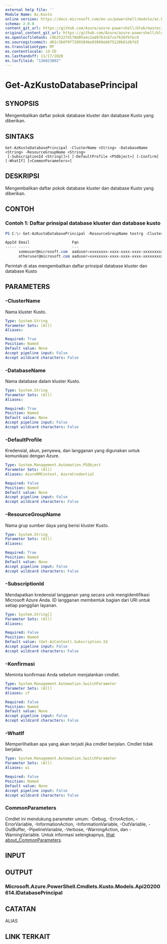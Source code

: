 ```yaml
---
external help file: ''
Module Name: Az.Kusto
online version: https://docs.microsoft.com/en-us/powershell/module/az.kusto/get-azkustodatabaseprincipal
schema: 2.0.0
content_git_url: https://github.com/Azure/azure-powershell/blob/master/src/Kusto/help/Get-AzKustoDatabasePrincipal.md
original_content_git_url: https://github.com/Azure/azure-powershell/blob/master/src/Kusto/help/Get-AzKustoDatabasePrincipal.md
ms.openlocfilehash: c9b25327d170d05a4c2ad97b3cb7ce7626fbfec9
ms.sourcegitcommit: d81c3b0f0f7289104be03869eb675128b61db7d3
ms.translationtype: MT
ms.contentlocale: id-ID
ms.lasthandoff: 11/17/2020
ms.locfileid: "136023802"
---
```

# Get-AzKustoDatabasePrincipal

## SYNOPSIS
Mengembalikan daftar pokok database kluster dan database Kusto yang diberikan.

## SINTAKS

```
Get-AzKustoDatabasePrincipal -ClusterName <String> -DatabaseName <String> -ResourceGroupName <String>
 [-SubscriptionId <String[]>] [-DefaultProfile <PSObject>] [-Confirm] [-WhatIf] [<CommonParameters>]
```

## DESKRIPSI
Mengembalikan daftar pokok database kluster dan database Kusto yang diberikan.

## CONTOH

### Contoh 1: Daftar prinsipal database kluster dan database kusto
```powershell
PS C:\> Get-AzKustoDatabasePrincipal -ResourceGroupName testrg -ClusterName testnewkustocluster -DatabaseName mykustodatabase

AppId Email                   Fqn                                                                               Name        Role  TenantName Type
----- -----                   ---                                                                               ----        ----  ---------- ----
      someuser@microsoft.com  aaduser=xxxxxxxx-xxxx-xxxx-xxxx-xxxxxxxxxxxx;xxxxxxxx-xxxx-xxxx-xxxx-xxxxxxxxxxxx Some User   Admin Microsoft  User
      otheruser@microsoft.com aaduser=xxxxxxxx-xxxx-xxxx-xxxx-xxxxxxxxxxxx;xxxxxxxx-xxxx-xxxx-xxxx-xxxxxxxxxxxx Other User  Admin Microsoft  User
```

Perintah di atas mengembalikan daftar prinsipal database kluster dan database Kusto

## PARAMETERS

### -ClusterName
Nama kluster Kusto.

```yaml
Type: System.String
Parameter Sets: (All)
Aliases:

Required: True
Position: Named
Default value: None
Accept pipeline input: False
Accept wildcard characters: False
```

### -DatabaseName
Nama database dalam kluster Kusto.

```yaml
Type: System.String
Parameter Sets: (All)
Aliases:

Required: True
Position: Named
Default value: None
Accept pipeline input: False
Accept wildcard characters: False
```

### -DefaultProfile
Kredensial, akun, penyewa, dan langganan yang digunakan untuk komunikasi dengan Azure.

```yaml
Type: System.Management.Automation.PSObject
Parameter Sets: (All)
Aliases: AzureRMContext, AzureCredential

Required: False
Position: Named
Default value: None
Accept pipeline input: False
Accept wildcard characters: False
```

### -ResourceGroupName
Nama grup sumber daya yang berisi kluster Kusto.

```yaml
Type: System.String
Parameter Sets: (All)
Aliases:

Required: True
Position: Named
Default value: None
Accept pipeline input: False
Accept wildcard characters: False
```

### -SubscriptionId
Mendapatkan kredensial langganan yang secara unik mengidentifikasi Microsoft Azure Anda.
ID langganan membentuk bagian dari URI untuk setiap panggilan layanan.

```yaml
Type: System.String[]
Parameter Sets: (All)
Aliases:

Required: False
Position: Named
Default value: (Get-AzContext).Subscription.Id
Accept pipeline input: False
Accept wildcard characters: False
```

### -Konfirmasi
Meminta konfirmasi Anda sebelum menjalankan cmdlet.

```yaml
Type: System.Management.Automation.SwitchParameter
Parameter Sets: (All)
Aliases: cf

Required: False
Position: Named
Default value: None
Accept pipeline input: False
Accept wildcard characters: False
```

### -WhatIf
Memperlihatkan apa yang akan terjadi jika cmdlet berjalan.
Cmdlet tidak berjalan.

```yaml
Type: System.Management.Automation.SwitchParameter
Parameter Sets: (All)
Aliases: wi

Required: False
Position: Named
Default value: None
Accept pipeline input: False
Accept wildcard characters: False
```

### CommonParameters
Cmdlet ini mendukung parameter umum: -Debug, -ErrorAction, -ErrorVariable, -InformationAction, -InformationVariable, -OutVariable, -OutBuffer, -PipelineVariable, -Verbose, -WarningAction, dan -WarningVariable. Untuk informasi selengkapnya, [lihat about_CommonParameters](http://go.microsoft.com/fwlink/?LinkID=113216).

## INPUT

## OUTPUT

### Microsoft.Azure.PowerShell.Cmdlets.Kusto.Models.Api20200614.IDatabasePrincipal

## CATATAN

ALIAS

## LINK TERKAIT

